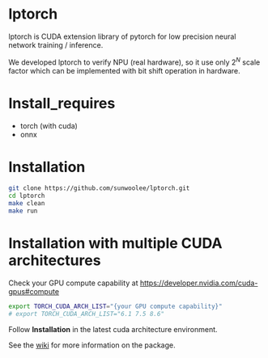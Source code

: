 # lptorch
lptorch is CUDA extension library of pytorch for low precision neural network training / inference.

We developed lptorch to verify NPU (real hardware), so it use only $2^N$ scale factor which can be implemented with bit shift operation in hardware.

# Install_requires
* torch (with cuda)
* onnx

# Installation
```bash
git clone https://github.com/sunwoolee/lptorch.git
cd lptorch
make clean
make run
```

# Installation with multiple CUDA architectures
Check your GPU compute capability at https://developer.nvidia.com/cuda-gpus#compute  
```bash
export TORCH_CUDA_ARCH_LIST="{your GPU compute capability}"
# export TORCH_CUDA_ARCH_LIST="6.1 7.5 8.6"
```
Follow **Installation** in the latest cuda architecture environment.  

See the [wiki](https://github.com/sunwoolee/lptorch/wiki) for more information on the package.
